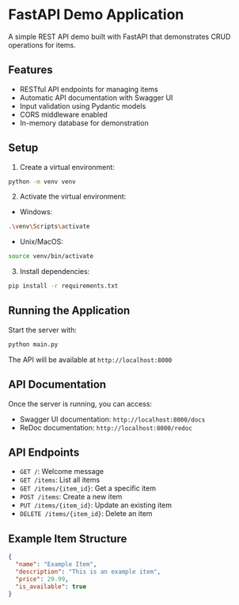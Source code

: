 # FastAPI Demo Application

A simple REST API demo built with FastAPI that demonstrates CRUD operations for items.

## Features

- RESTful API endpoints for managing items
- Automatic API documentation with Swagger UI
- Input validation using Pydantic models
- CORS middleware enabled
- In-memory database for demonstration

## Setup

1. Create a virtual environment:

```bash
python -m venv venv
```

2. Activate the virtual environment:

- Windows:

```bash
.\venv\Scripts\activate
```

- Unix/MacOS:

```bash
source venv/bin/activate
```

3. Install dependencies:

```bash
pip install -r requirements.txt
```

## Running the Application

Start the server with:

```bash
python main.py
```

The API will be available at `http://localhost:8000`

## API Documentation

Once the server is running, you can access:

- Swagger UI documentation: `http://localhost:8000/docs`
- ReDoc documentation: `http://localhost:8000/redoc`

## API Endpoints

- `GET /`: Welcome message
- `GET /items`: List all items
- `GET /items/{item_id}`: Get a specific item
- `POST /items`: Create a new item
- `PUT /items/{item_id}`: Update an existing item
- `DELETE /items/{item_id}`: Delete an item

## Example Item Structure

```json
{
  "name": "Example Item",
  "description": "This is an example item",
  "price": 29.99,
  "is_available": true
}
```